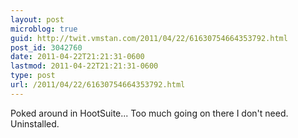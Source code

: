 ```yaml
---
layout: post
microblog: true
guid: http://twit.vmstan.com/2011/04/22/61630754664353792.html
post_id: 3042760
date: 2011-04-22T21:21:31-0600
lastmod: 2011-04-22T21:21:31-0600
type: post
url: /2011/04/22/61630754664353792.html
---
```

Poked around in HootSuite... Too much going on there I don't need. Uninstalled.
